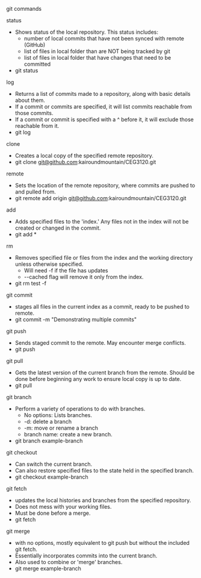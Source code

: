 git commands

status
* Shows status of the local repository. This status includes:
    * number of local commits that have not been synced with remote (GitHub)
    * list of files in local folder than are NOT being tracked by git
    * list of files in local folder that have changes that need to be committed
* git status


log
* Returns a list of commits made to a repository, along with basic details about them.
* If a commit or commits are specified, it will list commits reachable from those commits.
* If a commit or commit is specified with a ^ before it, it will exclude those reachable from it.
* git log

clone
* Creates a local copy of the specified remote repository.
* git clone git@github.com:kairoundmountain/CEG3120.git

remote
* Sets the location of the remote repository, where commits are pushed to and pulled from.
* git remote add origin git@github.com:kairoundmountain/CEG3120.git

add
* Adds specified files to the 'index.' Any files not in the index will not be created or changed in the commit.
* git add *

rm
* Removes specified file or files from the index and the working directory unless otherwise specified.
    * Will need -f if the file has updates
    * --cached flag will remove it only from the index.
* git rm test -f

git commit
* stages all files in the current index as a commit, ready to be pushed to remote.
* git commit -m "Demonstrating multiple commits"

git push
* Sends staged commit to the remote. May encounter merge conflicts.
* git push

git pull
* Gets the latest version of the current branch from the remote. Should be done before beginning any work to ensure local copy is up to date.
* git pull

git branch
* Perform a variety of operations to do with branches.
    * No options: Lists branches.
    * -d: delete a branch
    * -m: move or rename a branch
    * branch name: create a new branch.
* git branch example-branch

git checkout
* Can switch the current branch.
* Can also restore specified files to the state held in the specified branch.
* git checkout example-branch

git fetch
* updates the local histories and branches from the specified repository.
* Does not mess with your working files.
* Must be done before a merge.
* git fetch

git merge
* with no options, mostly equivalent to git push but without the included git fetch.
* Essentially incorporates commits into the current branch.
* Also used to combine or 'merge' branches.
* git merge example-branch

